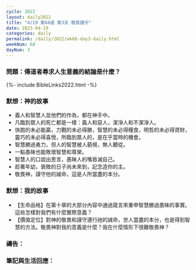 ```yaml
---
cycle: 2022
layout: daily2022
title: "4/19 第68週 第3天 敬畏謹守"
date: 2023-04-19
categories: daily
permalink: /daily/2022/wk68-day3-daily.html
weekNum: 68
dayNum: 3
---
```


### 問題：傳道者尋求人生意義的結論是什麼？

{%- include BibleLinks2022.html -%}

### 默想：神的故事
+ 義人和智慧人並他們的作為，都在神手中。
+ 凡臨到眾人的死亡都是一樣：義人和惡人，潔淨人和不潔淨人。
+ 快跑的未必能贏，力戰的未必得勝，智慧的未必得糧食，明哲的未必得資財，靈巧的未必得喜悅，所臨到眾人的，是在乎當時的機會。
+ 智慧勝過勇力，但人的智慧被人藐視，無人聽從。
+ 一點愚昧也能敗壞智慧和尊榮。
+ 智慧人的口說出恩言，愚昧人的嘴吞滅自己。
+ 趁著年幼，衰敗的日子尚未來到，記念造你的主。
+ 敬畏神，謹守他的誡命，這是人所當盡的本分。

### 默想：我的故事
+ 【生命品格】在第十章的大部分內容中通過箴言來重申智慧勝過愚昧的事實。這些怎樣對我們有什麼實際意義？
+ 【價值定位】對神的敬畏和謹守遵行祂的誡命，世人當盡的本分，也是得到智慧的方法。敬畏神對我的意義是什麼？我在什麼情形下很難敬畏神？

### 禱告：

### 筆記與生活回應：
